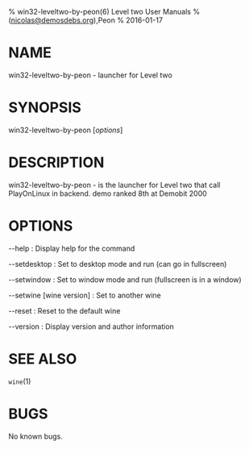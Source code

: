 % win32-leveltwo-by-peon(6) Level two User Manuals
%  (nicolas@demosdebs.org),Peon
% 2016-01-17

# NAME
win32-leveltwo-by-peon - launcher for Level two

# SYNOPSIS
win32-leveltwo-by-peon [*options*]

# DESCRIPTION
win32-leveltwo-by-peon - is the launcher for Level two that call PlayOnLinux in backend.
demo ranked 8th at Demobit 2000

# OPTIONS
\--help
:   Display help for the command

\--setdesktop
:   Set to desktop mode and run (can go in fullscreen)

\--setwindow
:   Set to window mode and run (fullscreen is in a window)

\--setwine [wine version]
:   Set to another wine

\--reset
:   Reset to the default wine

\--version
:   Display version and author information

# SEE ALSO
`wine`(1)

# BUGS
No known bugs.

